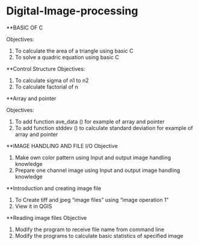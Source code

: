 # Digital-Image-processing

**BASIC OF C

Objectives:
1. To calculate the area of a triangle using basic C
2. To solve a quadric equation using basic C


**Control Structure
Objectives:
1.	To calculate sigma of n1 to n2
2.	To calculate factorial of n

**Array and pointer 

Objectives:
1.	To add function ave_data () for example of array and pointer
2.	To add function stddev () to calculate standard deviation for example of array and pointer


**IMAGE HANDLING AND FILE I/O
Objective
1.	Make own color pattern using Input and output image handling knowledge 
2.	Prepare one channel image using Input and output image handling knowledge

**Introduction and creating image file 
1.	To Create tiff and jpeg “image files” using “image operation 1”
2.	View it in QGIS

**Reading image files 
Objective
1.	Modify the program to receive file name from command line
2. Modify the programs to calculate basic statistics of specified image
